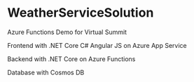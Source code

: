 # WeatherServiceSolution
Azure Functions Demo for Virtual Summit

Frontend with .NET Core C# Angular JS on Azure App Service

Backend with .NET Core on Azure Functions

Database with Cosmos DB
